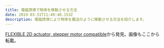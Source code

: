 ```yaml
---
title: 電磁誘導で物体を移動させる方法
date: 2019-03-31T11:49:48.153Z
description: 電磁誘導により物体を魔法のように移動させる方法を紹介します。
---
```

[FLEXIBLE 2D actuator, stepper motor compatible](https://hackaday.io/project/164507-flexible-2d-actuator-stepper-motor-compatible)から発見。画像もここから転載。
